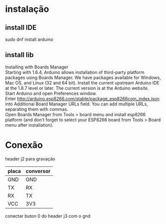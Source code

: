 # instalação 
## install IDE
sudo dnf install arduino

## install lib
Installing with Boards Manager  
Starting with 1.6.4, Arduino allows installation of third-party platform packages using Boards Manager. We have packages available for Windows, Mac OS, and Linux (32 and 64 bit). 
Install the current upstream Arduino IDE at the 1.8.7 level or later. The current version is at the Arduino website.  
Start Arduino and open Preferences window.  
Enter http://arduino.esp8266.com/stable/package_esp8266com_index.json into Additional Board Manager URLs field. You can add multiple URLs, separating them with commas.  
Open Boards Manager from Tools > board menu and install esp8266 platform (and don't forget to select your ESP8266 board from Tools > Board menu after installation).  

# Conexão

header j2 para gravação

placa | conversor
------|-----------
GND   | GND  
TX    | RX  
RX    | TX  
VCC   | 3V3  

conectar buton 0 do header j3 com o gnd

